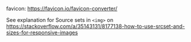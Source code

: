 favicon: https://favicon.io/favicon-converter/

See explanation for Source sets in `<img>` on https://stackoverflow.com/a/35143131/8177138-how-to-use-srcset-and-sizes-for-responsive-images
